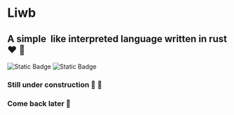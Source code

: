 # Liwb
## A simple ![]() like interpreted language written in rust :heart: :crab: 

![Static Badge](https://img.shields.io/badge/cargo-1.77.2%20-blue)
![Static Badge](https://img.shields.io/badge/LICENSE-MIT-green)

### Still under construction :construction_worker: :construction:
### Come back later :frog:
